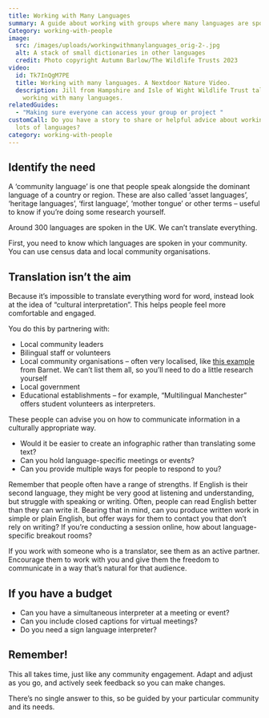 ```yaml
---
title: Working with Many Languages
summary: A guide about working with groups where many languages are spoken.
Category: working-with-people
image:
  src: /images/uploads/workingwithmanylanguages_orig-2-.jpg
  alt: A stack of small dictionaries in other languages
  credit: Photo copyright Autumn Barlow/The Wildlife Trusts 2023
video:
  id: Tk7InQgM7PE
  title: Working with many languages. A Nextdoor Nature Video.
  description: Jill from Hampshire and Isle of Wight Wildlife Trust talks about
    working with many languages.
relatedGuides:
  - "Making sure everyone can access your group or project "
customCall: Do you have a story to share or helpful advice about working with
  lots of languages?
category: working-with-people
---
```

## Identify the need

A ‘community language’ is one that people speak alongside the dominant language of a country or region. These are also called ‘asset languages’, ‘heritage languages’, ‘first language’, ‘mother tongue’ or other terms – useful to know if you’re doing some research yourself.

Around 300 languages are spoken in the UK. We can’t translate everything. 

First, you need to know which languages are spoken in your community. You can use census data and local community organisations.

## Translation isn’t the aim

Because it’s impossible to translate everything word for word, instead look at the idea of “cultural interpretation”. This helps people feel more comfortable and engaged. 

You do this by partnering with:

* Local community leaders
* Bilingual staff or volunteers
* Local community organisations – often very localised, like [this example](http://multilingualwellbeing.org.uk/?page_id=21) from Barnet. We can’t list them all, so you’ll need to do a little research yourself
* Local government
* Educational establishments – for example, “Multilingual Manchester” offers student volunteers as interpreters.

These people can advise you on how to communicate information in a culturally appropriate way. 

* Would it be easier to create an infographic rather than translating some text? 
* Can you hold language-specific meetings or events? 
* Can you provide multiple ways for people to respond to you?  

Remember that people often have a range of strengths. If English is their second language, they might be very good at listening and understanding, but struggle with speaking or writing. Often, people can read English better than they can write it. Bearing that in mind, can you produce written work in simple or plain English, but offer ways for them to contact you that don’t rely on writing? If you’re conducting a session online, how about language-specific breakout rooms?

If you work with someone who is a translator, see them as an active partner. Encourage them to work with you and give them the freedom to communicate in a way that’s natural for that audience.

## If you have a budget

* Can you have a simultaneous interpreter at a meeting or event? 
* Can you include closed captions for virtual meetings?
* Do you need a sign language interpreter?

## Remember!

This all takes time, just like any community engagement. Adapt and adjust as you go, and actively seek feedback so you can make changes.

There’s no single answer to this, so be guided by your particular community and its needs.
